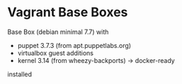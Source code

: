 Vagrant Base Boxes
=======

Base Box (debian minimal 7.7) with
  - puppet 3.7.3 (from apt.puppetlabs.org)
  - virtualbox guest additions
  - kernel 3.14 (from wheezy-backports) -> docker-ready

installed
